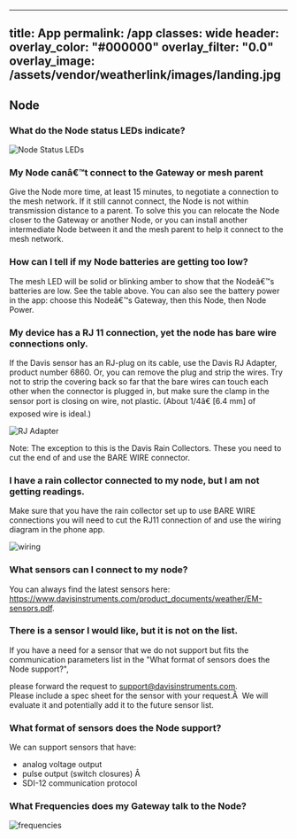 
---
title: App
permalink: /app
classes: wide
header:
  overlay_color: "#000000"
  overlay_filter: "0.0"
  overlay_image: /assets/vendor/weatherlink/images/landing.jpg
---

<h2 id="node">Node</h2>

<h3 id="whatdothenodestatusledsindicate">What do the Node status LEDs indicate?</h3>

<p><img src="./NodeStatusLEDs.png" alt="Node Status LEDs" /></p>

<h3 id="mynodecantconnecttothegatewayormeshparent">My Node canâ€™t connect to the Gateway or mesh parent</h3>

<p>Give the Node more time, at least 15 minutes, to negotiate a connection to the mesh network. If it still cannot connect, the Node is not within transmission distance to a parent. To solve this you can relocate the Node closer to the Gateway or another Node, or you can install another intermediate Node between it and the mesh parent to help it connect to the mesh network.</p>

<h3 id="howcanitellifmynodebatteriesaregettingtoolow">How can I tell if my Node batteries are getting too low?</h3>

<p>The mesh LED will be solid or blinking amber to show that the Nodeâ€™s batteries are low. See the table above. You can also see the battery power in the app: choose this Nodeâ€™s Gateway, then this Node, then Node Power.</p>

<h3 id="mydevicehasarj11connectionyetthenodehasbarewireconnectionsonly">My device has a RJ 11 connection, yet the node has bare wire connections only.</h3>

<p>If the Davis sensor has an RJ-plug on its cable, use the Davis RJ Adapter, product number 6860. Or, you can remove the plug and strip the wires. Try not to strip the covering back so far that the bare wires can touch each other when the connector is plugged in, but make sure the clamp in the sensor port is closing on wire, not plastic. (About 1/4â€ [6.4 mm] of exposed wire is ideal.) </p>

<p><img src="./RjAdapter.png" alt="RJ Adapter" /></p>

<p>Note: The exception to this is the Davis Rain Collectors. These you need to cut the end of and use the BARE WIRE connector.</p>

<h3 id="ihavearaincollectorconnectedtomynodebutiamnotgettingreadings">I have a rain collector connected to my node, but I am not getting readings.</h3>

<p>Make sure that you have the rain collector set up to use BARE WIRE connections you will need to cut the RJ11 connection of and use the wiring diagram in the phone app.</p>

<p><img src="./wiring.png" alt="wiring"/></p>

<h3 id="whatsensorscaniconnecttomynode">What sensors can I connect to my node?</h3>

<p>You can always find the latest sensors here:
<a href="https://www.davisinstruments.com/product_documents/weather/EM-sensors.pdf">https://www.davisinstruments.com/product_documents/weather/EM-sensors.pdf</a>.</p>

<h3 id="thereisasensoriwouldlikebutitisnotonthelist">There is a sensor I would like, but it is not on the list.</h3>

<p>If you have a need for a sensor that we do not support but fits the communication parameters list in the "What format of sensors does the Node support?",<br>

please forward the request to <a href="mailto:support@davisinstruments.com">support@davisinstruments.com</a>.  
Please include a spec sheet for the sensor with your request.Â  We will evaluate it and potentially add it to the future sensor list.</p>

<h3 id="whatformatofsensorsdoesthenodesupport">What format of sensors does the Node support?</h3>

<p>We can support sensors that have:</p>

<ul>
<li>analog voltage output</li>

<li>pulse output (switch closures) Â </li>

<li>SDI-12 communication protocol</li>
</ul>

<h3 id="whatfrequenciesdoesmygatewaytalktothenode">What Frequencies does my Gateway talk to the Node?</h3>

<p><img src="./Frequencies.png" alt="frequencies"/></p>
<br>

